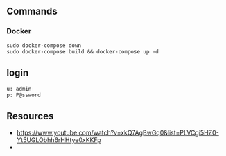 ## Commands 

### Docker
```
sudo docker-compose down
sudo docker-compose build && docker-compose up -d
```

## login
```
u: admin
p: P@ssword
```

## Resources
- https://www.youtube.com/watch?v=xkQ7AgBwGq0&list=PLVCgi5HZ0-Yt5UGLObhh6rHHtye0xKKFp
- 